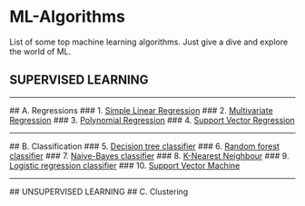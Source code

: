 # ML-Algorithms
List of some top machine learning algorithms. Just give a dive and explore the world of ML.
## SUPERVISED LEARNING
<hr>
## A. Regressions
### 1. <a href="https://github.com/MainakRepositor/ML-Algorithms/blob/master/Simple_Linear_Regression.ipynb"> Simple Linear Regression</a>
### 2. <a href=""> Multivariate Regression</a>
### 3. <a href=""> Polynomial Regression</a>
### 4. <a href=""> Support Vector Regression</a>
<hr>
## B. Classification 
### 5. <a href=""> Decision tree classifier</a>
### 6. <a href=""> Random forest classifier</a>
### 7. <a href=""> Naive-Bayes classifier</a>
### 8. <a href=""> K-Nearest Neighbour</a>
### 9. <a href=""> Logistic regression classifier</a>
### 10. <a href="">Support Vector Machine</a>
<hr>
## UNSUPERVISED LEARNING
## C. Clustering
